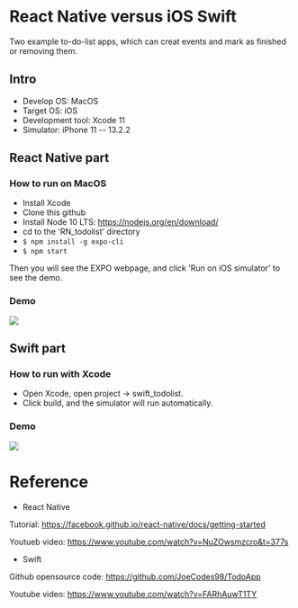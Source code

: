 # React Native versus iOS Swift
Two example to-do-list apps, which can creat events and mark as finished or removing them.

## Intro
- Develop OS: MacOS
- Target OS: iOS
- Development tool: Xcode 11
- Simulator: iPhone 11 -- 13.2.2

## React Native part
### How to run on MacOS
- Install Xcode
- Clone this github
- Install Node 10 LTS: https://nodejs.org/en/download/ 
- cd to the 'RN_todolist' directory
- ```$ npm install -g expo-cli```
- ```$ npm start```

Then you will see the EXPO webpage, and click 'Run on iOS simulator' to see the demo.

### Demo
<img src="https://github.com/TingyiZhang/To-Do-List-app-on-React-Native-and-Swift/blob/master/RN_todolist/react_demo.gif">

## Swift part
### How to run with Xcode
- Open Xcode, open project -> swift_todolist.
- Click build, and the simulator will run automatically.

### Demo
<img src="https://github.com/TingyiZhang/To-Do-List-app-on-React-Native-and-Swift/blob/master/Swift_todolist/swift_demo.gif">

# Reference
- React Native

Tutorial: https://facebook.github.io/react-native/docs/getting-started

Youtueb video: https://www.youtube.com/watch?v=NuZOwsmzcro&t=377s

- Swift

Github opensource code: https://github.com/JoeCodes98/TodoApp

Youtube video: https://www.youtube.com/watch?v=FARhAuwT1TY
